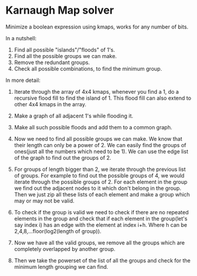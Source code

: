 # Karnaugh Map solver

Minimize a boolean expression using kmaps, works for any number of bits.

In a nutshell:

1. Find all possible "islands"/"floods" of 1's.
2. Find all the possible groups we can make.
3. Remove the redundant groups.
4. Check all possible combinations, to find the minimum group.

In more detail:

1. Iterate through the array of 4x4 kmaps, whenever you find a 1, do a recursive flood fill to find the island of 1. This flood fill can also extend to other 4x4 kmaps in the array.
2. Make a graph of all adjacent 1's while flooding it.
3. Make all such possible floods and add them to a common graph.
4. Now we need to find all possible groups we can make. We know that their length can only be a power of 2. We can easily find the groups of ones(just all the numbers which need to be 1). We can use the edge list of the graph to find out the groups of 2.
5. For groups of length bigger than 2, we iterate through the previous list of groups. For example to find out the possible groups of 4, we would iterate through the possible groups of 2. For each element in the group we find out the adjacent nodes to it which don't belong in the group. Then we just zip all these lists of each element and make a group which may or may not be valid.

6. To check if the group is valid we need to check if there are no repeated elements in the group and check that if each element in the group(let's say index i) has an edge with the element at index i+h. Where h can be 2,4,8,...floor(log2(length of group)). 
7. Now we have all the valid groups, we remove all the groups which are completely overlapped by another group.
8. Then we take the powerset of the list of all the groups and check for the minimum length grouping we can find.
